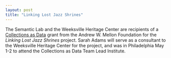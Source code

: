 ```yaml
---
layout: post
title: "Linking Lost Jazz Shrines"
---
```


The Semantic Lab and the Weeksville Heritage Center are recipients of a [Collections as Data](https://collectionsasdata.github.io/part2whole/cohortone/) grant from the Andrew W. Mellon Foundation for the <i>Linking Lost Jazz Shrines</i> project. Sarah Adams will serve as a consultant to the Weeksville Heritage Center for the project, and was in Philadelphia May 1-2 to attend the Collections as Data Team Lead Institute.
